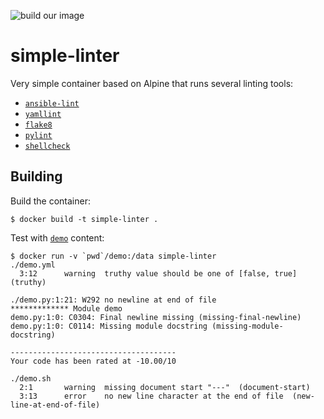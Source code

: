 ![build our image](https://github.com/stdevel/simple-linter/workflows/build%20our%20image/badge.svg)

# simple-linter

Very simple container based on Alpine that runs several linting tools:

- [`ansible-lint`](https://pypi.org/project/ansible-lint/)
- [`yamllint`](https://pypi.org/project/yamllint/)
- [`flake8`](https://pypi.org/project/flake8/)
- [`pylint`](https://pypi.org/project/pylint/)
- [`shellcheck`](https://github.com/koalaman/shellcheck/)

## Building

Build the container:

```shell
$ docker build -t simple-linter .
```

Test with [`demo`](data) content:

```shell
$ docker run -v `pwd`/demo:/data simple-linter
./demo.yml
  3:12      warning  truthy value should be one of [false, true]  (truthy)

./demo.py:1:21: W292 no newline at end of file
************* Module demo
demo.py:1:0: C0304: Final newline missing (missing-final-newline)
demo.py:1:0: C0114: Missing module docstring (missing-module-docstring)

-------------------------------------
Your code has been rated at -10.00/10

./demo.sh
  2:1       warning  missing document start "---"  (document-start)
  3:13      error    no new line character at the end of file  (new-line-at-end-of-file)
```
